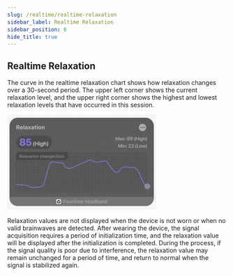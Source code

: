 ```yaml
---
slug: /realtime/realtime-relaxation
sidebar_label: Realtime Relaxation
sidebar_position: 6
hide_title: true
---
```


## Realtime Relaxation

The curve in the realtime relaxation chart shows how relaxation changes over a 30-second period. The upper left corner shows the current relaxation level, and the upper right corner shows the highest and lowest relaxation levels that have occurred in this session.

![Realtime Relaxation](ImagesK/26.PNG)

Relaxation values are not displayed when the device is not worn or when no valid brainwaves are detected. After wearing the device, the signal acquisition requires a period of initialization time, and the relaxation value will be displayed after the initialization is completed. During the process, if the signal quality is poor due to interference, the relaxation value may remain unchanged for a period of time, and return to normal when the signal is stabilized again.